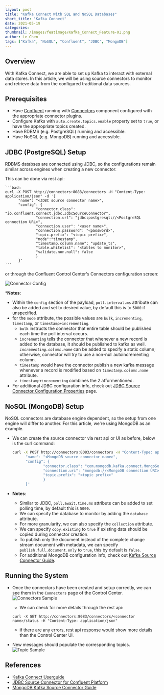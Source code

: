 ```yaml
---
layout: post
title: "Kafka Connect With SQL and NoSQL Databases"
short_title: "Kafka Connect" 
date: 2021-05-19
categories:
thumbnail: /images/featimage/Kafka_Connect_Feature-01.png
author: Le Chen
tags: ["Kafka", "NoSQL", "Confluent", "JDBC", "MongoDB"]
---
```


## Overview

With Kafka Connect, we are able to set up Kafka to interact with external data stores. In this article, we will be using source connectors to monitor and retrieve data from the configured traditional data sources.

## Prerequisites

* Have [Confluent](https://docs.confluent.io/5.5.0/quickstart/ce-quickstart.html) running with [Connectors](https://docs.confluent.io/home/connect/overview.html) component configured with the appropriate connector plugins.
* Configure Kafka with `auto.create.topics.enable` property set to `true`, or have the appropriate topics created.
* Have RDBMS (e.g. PostgreSQL) running and accessible.
* Have NoSQL (e.g. MongoDB) running and accessible.

## JDBC (PostgreSQL) Setup

RDBMS databses are connected using JDBC, so the configurations remain similar across engines when creating a new connector:

This can be done via rest api:

    ```bash
    curl -X POST http://connectors:8083/connectors -H "Content-Type: application/json" -d '{
          "name": "<JDBC source connector name>",
          "config": {
                  "connector.class": "io.confluent.connect.jdbc.JdbcSourceConnector",
                  "connection.url": "jdbc:postgresql://<PostgreSQL connection URL>",
                  "connection.user": "<user name>",
                  "connection.password": "<password>",
                  "topic.prefix": "<topic prefix>",
                  "mode":"timestamp",
                  "timestamp.column.name": "update_ts",
                  "table.whitelist": "<tables to monitor>",
                  "validate.non.null": false
                  }
          }'
    ```
or through the Confluent Control Center's Connectors configuration screen:

   ![Connector Config](/images/kafka-connect/connector_config.png)

*__Notes__:
  * Within the `config` section of the payload, `poll.interval.ms` attribute can also be added and set to desired value, by default this is to `5000` if unspecified.
  * for the `mode` attribute, the possible values are `bulk`, `incrementing`, `timestamp`, or `timestamp+incrementing`.
    * `bulk` instructs the connector that entire table should be published each time the poll interval occurs.
    * `incrementing` tells the connector that whenever a new record is added to the database, it should be published to kafka as well. _`incrementing.column.name`_ can be added to specify a static column; otherwise, connector will try to use a non-null autoincrementing column.
    * `timestamp` would have the connector publish a new kafka message whenever a record is modified based on _`timestamp.column.name`_ attribute.
    * `timestamp+incrementing` combines the 2 afformentioned.
  * For additional JDBC configuration info, check out [JDBC Source Connector Configuration Properties](https://docs.confluent.io/kafka-connect-jdbc/current/source-connector/source_config_options.html) page.

## NoSQL (MongoDB) Setup

NoSQL connectors are database engine dependent, so the setup from one engine will differ to another. For this article, we're using MongoDB as an example.

* We can create the source connector via rest api or UI as before, below is the curl command:

  ```bash
  curl -X POST http://connectors:8083/connectors -H "Content-Type: application/json" -d '{
        "name": "<MongoDB source connector name>",
        "config": {
                "connector.class": "com.mongodb.kafka.connect.MongoSourceConnector",
                "connection.uri": "mongodb://<MongoDB connection URI>",
                "topic.prefix": "<topic prefix>"
                }
        }'
  ```

* __Notes__:
  * Similar to JDBC, `poll.await.time.ms` attribute can be added to set polling time, by default this is `5000`.
  * We can specify the database to monitor by adding the `database` attribute.
  * For more granularity, we can also specify the `collection` attribute.
  * We can specify `copy.existing` to `true` if existing data should be copied during connector creation.
  * To publish only the document instead of the complete change stream document with metadata, we can specify `publish.full.document.only` to `true`, this by default is `false`.
  * For additional MongoDB configuration info, check out [Kafka Source Connector Guide](https://docs.mongodb.com/kafka-connector/current/kafka-source/).

## Running the System

* Once the connectors have been created and setup correctly, we can see them in the `Connectors` page of the Control Center.
  ![Connectors Sample](/images/kafka-connect/running_connectors.png)
  * We can check for more details through the rest api:
  
  `curl -X GET http://connectors:8083/connectors/<connector name>/status -H "Content-Type: application/json"`

  * if there are any errors, rest api response would show more details than the Control Center UI.

* New messages should populate the corresponding topics.
  ![Topic Sample](/images/kafka-connect/running_topics.png)

## References

* [Kafka Connect Userguide](https://docs.confluent.io/platform/current/connect/userguide.html)
* [JDBC Source Connector for Confluent Platform
](https://docs.confluent.io/kafka-connect-jdbc/current/source-connector/index.html)
* [MongoDB Kafka Source Connector Guide](https://docs.mongodb.com/kafka-connector/current/kafka-source/)
